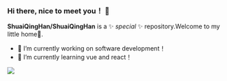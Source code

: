 ### Hi there, nice to meet you！ 👋

**ShuaiQingHan/ShuaiQingHan** is a ✨ _special_ ✨ repository.Welcome to my little home🌱.

- 🔭 I’m currently working on software development！
- 🌱 I’m currently learning vue and react！                                                                      

![](https://github-readme-stats.vercel.app/api?username=ShuaiQingHan)
